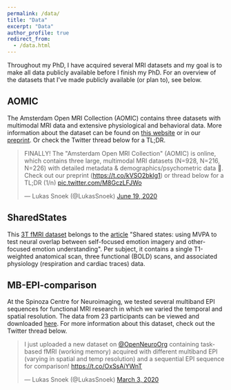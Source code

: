 ```yaml
---
permalink: /data/
title: "Data"
excerpt: "Data"
author_profile: true
redirect_from: 
  - /data.html
---
```


Throughout my PhD, I have acquired several MRI datasets and my goal is to make all data publicly available before I finish my PhD. For an overview of the datasets that I've made publicly available (or plan to), see below.

## AOMIC
The Amsterdam Open MRI Collection (AOMIC) contains three datasets with multimodal MRI data and extensive physiological and behavioral data. More information about the dataset can be found on [this website](https://nilab-uva.github.io/AOMIC.github.io/) or in our [preprint](https://www.biorxiv.org/content/10.1101/2020.06.16.155317v2). Or check the Twitter thread below for a TL;DR.

<blockquote class="twitter-tweet"><p lang="en" dir="ltr">FINALLY! The &quot;Amsterdam Open MRI Collection&quot; (AOMIC) is online, which contains three large, multimodal MRI datasets (N=928, N=216, N=226) with detailed metadata &amp; demographics/psychometric data 🧠. Check out our preprint (<a href="https://t.co/kVSO2bklg1">https://t.co/kVSO2bklg1</a>) or thread below for a TL;DR (1/n) <a href="https://t.co/M8GczLFJWo">pic.twitter.com/M8GczLFJWo</a></p>&mdash; Lukas Snoek (@LukasSnoek) <a href="https://twitter.com/LukasSnoek/status/1273887805270261760?ref_src=twsrc%5Etfw">June 19, 2020</a></blockquote> <script async src="https://platform.twitter.com/widgets.js" charset="utf-8"></script>

## SharedStates
This [3T fMRI dataset](https://openneuro.org/datasets/ds002547) belongs to the [article](https://academic.oup.com/scan/article/12/7/1025/3798709) "Shared states: using MVPA to test neural overlap between self-focused emotion imagery and other-focused emotion understanding". Per subject, it contains a single T1-weighted anatomical scan, three functional (BOLD) scans, and associated physiology (respiration and cardiac traces) data. 

## MB-EPI-comparison
At the Spinoza Centre for Neuroimaging, we tested several multiband EPI sequences for functional MRI research in which we varied the temporal and spatial resolution. The data from 23 participants can be viewed and downloaded [here](https://openneuro.org/datasets/ds002603).
For more information about this dataset, check out the Twitter thread below.

<blockquote class="twitter-tweet"><p lang="en" dir="ltr">I just uploaded a new dataset on <a href="https://twitter.com/OpenNeuroOrg?ref_src=twsrc%5Etfw">@OpenNeuroOrg</a> containing task-based fMRI (working memory) acquired with different multiband EPI (varying in spatial and temp resolution) and a sequential EPI sequence for comparison! <a href="https://t.co/OxSsAiYWnT">https://t.co/OxSsAiYWnT</a></p>&mdash; Lukas Snoek (@LukasSnoek) <a href="https://twitter.com/LukasSnoek/status/1234803443505729536?ref_src=twsrc%5Etfw">March 3, 2020</a></blockquote> <script async src="https://platform.twitter.com/widgets.js" charset="utf-8"></script>



